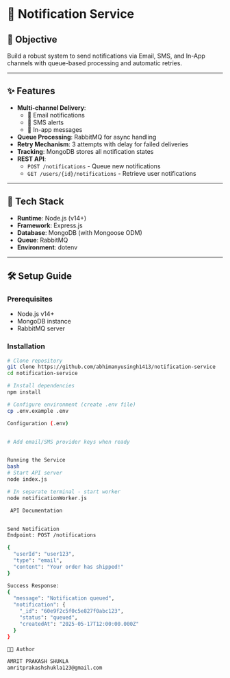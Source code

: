 # 🚀 Notification Service

## 🎯 Objective
Build a robust system to send notifications via Email, SMS, and In-App channels with queue-based processing and automatic retries.

---

## ✨ Features
- **Multi-channel Delivery**:
  - 📧 Email notifications
  - 📱 SMS alerts
  - 🔔 In-app messages
- **Queue Processing**: RabbitMQ for async handling
- **Retry Mechanism**: 3 attempts with delay for failed deliveries
- **Tracking**: MongoDB stores all notification states
- **REST API**:
  - `POST /notifications` - Queue new notifications
  - `GET /users/{id}/notifications` - Retrieve user notifications

---

## 🧰 Tech Stack
- **Runtime**: Node.js (v14+)
- **Framework**: Express.js
- **Database**: MongoDB (with Mongoose ODM)
- **Queue**: RabbitMQ
- **Environment**: dotenv

---

## 🛠️ Setup Guide

### Prerequisites
- Node.js v14+
- MongoDB instance
- RabbitMQ server

### Installation
```bash
# Clone repository
git clone https://github.com/abhimanyusingh1413/notification-service
cd notification-service

# Install dependencies
npm install

# Configure environment (create .env file)
cp .env.example .env

Configuration (.env)


# Add email/SMS provider keys when ready


Running the Service
bash
# Start API server
node index.js

# In separate terminal - start worker
node notificationWorker.js

 API Documentation


Send Notification
Endpoint: POST /notifications

{
  "userId": "user123",
  "type": "email",
  "content": "Your order has shipped!"
}

Success Response:
{
  "message": "Notification queued",
  "notification": {
    "_id": "60e9f2c5f0c5e827f0abc123",
    "status": "queued",
    "createdAt": "2025-05-17T12:00:00.000Z"
  }
}

👨‍💻 Author

AMRIT PRAKASH SHUKLA
amritprakashshukla123@gmail.com


